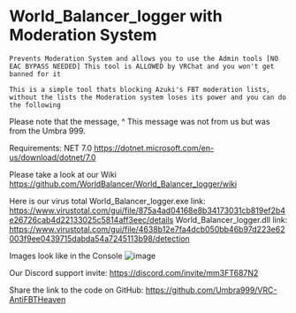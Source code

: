 # World_Balancer_logger with Moderation System

```
Prevents Moderation System and allows you to use the Admin tools [NO EAC BYPASS NEEDED] This tool is ALLOWED by VRChat and you won't get banned for it

This is a simple tool thats blocking Azuki's FBT moderation lists, without the lists the Moderation system loses its power and you can do the following
```
Please note that the message, ^ This message was not from us but was from the Umbra 999.

Requirements: NET 7.0 https://dotnet.microsoft.com/en-us/download/dotnet/7.0

Please take a look at our Wiki https://github.com/WorldBalancer/World_Balancer_logger/wiki

Here is our virus total 
World_Balancer_logger.exe link: https://www.virustotal.com/gui/file/875a4ad04168e8b34173031cb819ef2b4e26726cab4d22133025c5814aff3eec/details
World_Balancer_logger.dll link: https://www.virustotal.com/gui/file/4638b12e7fa4dcb050bb46b97d223e62003f9ee0439715dabda54a7245113b98/detection


Images look like in the Console
![image](https://github.com/RatingGull27/World_Balancer_logger/assets/45981158/0054135f-488f-4ac1-9739-f86bec781277)

Our Discord support invite: https://discord.com/invite/mm3FT687N2

Share the link to the code on GitHub: https://github.com/Umbra999/VRC-AntiFBTHeaven
